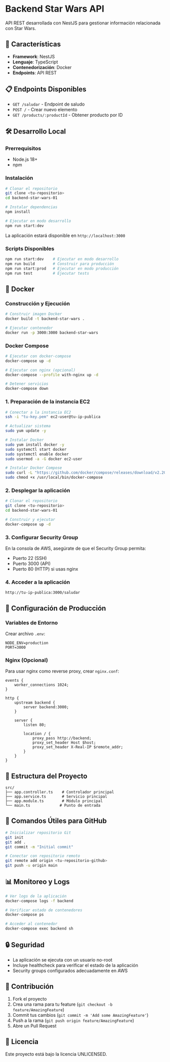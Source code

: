 # Backend Star Wars API

API REST desarrollada con NestJS para gestionar información relacionada con Star Wars.

## 🚀 Características

- **Framework**: NestJS
- **Lenguaje**: TypeScript
- **Contenedorización**: Docker
- **Endpoints**: API REST

## 📋 Endpoints Disponibles

- `GET /saludar` - Endpoint de saludo
- `POST /` - Crear nuevo elemento
- `GET /products/:productId` - Obtener producto por ID

## 🛠️ Desarrollo Local

### Prerrequisitos

- Node.js 18+
- npm

### Instalación

```bash
# Clonar el repositorio
git clone <tu-repositorio>
cd backend-star-wars-01

# Instalar dependencias
npm install

# Ejecutar en modo desarrollo
npm run start:dev
```

La aplicación estará disponible en `http://localhost:3000`

### Scripts Disponibles

```bash
npm run start:dev    # Ejecutar en modo desarrollo
npm run build        # Construir para producción
npm run start:prod   # Ejecutar en modo producción
npm run test         # Ejecutar tests
```

## 🐳 Docker

### Construcción y Ejecución

```bash
# Construir imagen Docker
docker build -t backend-star-wars .

# Ejecutar contenedor
docker run -p 3000:3000 backend-star-wars
```

### Docker Compose

```bash
# Ejecutar con docker-compose
docker-compose up -d

# Ejecutar con nginx (opcional)
docker-compose --profile with-nginx up -d

# Detener servicios
docker-compose down
```

### 1. Preparación de la instancia EC2

```bash
# Conectar a la instancia EC2
ssh -i "tu-key.pem" ec2-user@tu-ip-publica

# Actualizar sistema
sudo yum update -y

# Instalar Docker
sudo yum install docker -y
sudo systemctl start docker
sudo systemctl enable docker
sudo usermod -a -G docker ec2-user

# Instalar Docker Compose
sudo curl -L "https://github.com/docker/compose/releases/download/v2.20.0/docker-compose-$(uname -s)-$(uname -m)" -o /usr/local/bin/docker-compose
sudo chmod +x /usr/local/bin/docker-compose
```

### 2. Desplegar la aplicación

```bash
# Clonar el repositorio
git clone <tu-repositorio>
cd backend-star-wars-01

# Construir y ejecutar
docker-compose up -d
```

### 3. Configurar Security Group

En la consola de AWS, asegúrate de que el Security Group permita:
- Puerto 22 (SSH)
- Puerto 3000 (API)
- Puerto 80 (HTTP) si usas nginx

### 4. Acceder a la aplicación

```
http://tu-ip-publica:3000/saludar
```

## 🔧 Configuración de Producción

### Variables de Entorno

Crear archivo `.env`:

```env
NODE_ENV=production
PORT=3000
```

### Nginx (Opcional)

Para usar nginx como reverse proxy, crear `nginx.conf`:

```nginx
events {
    worker_connections 1024;
}

http {
    upstream backend {
        server backend:3000;
    }

    server {
        listen 80;
        
        location / {
            proxy_pass http://backend;
            proxy_set_header Host $host;
            proxy_set_header X-Real-IP $remote_addr;
        }
    }
}
```

## 📝 Estructura del Proyecto

```
src/
├── app.controller.ts    # Controlador principal
├── app.service.ts       # Servicio principal
├── app.module.ts        # Módulo principal
└── main.ts             # Punto de entrada
```

## 🚀 Comandos Útiles para GitHub

```bash
# Inicializar repositorio Git
git init
git add .
git commit -m "Initial commit"

# Conectar con repositorio remoto
git remote add origin <tu-repositorio-github>
git push -u origin main
```

## 📊 Monitoreo y Logs

```bash
# Ver logs de la aplicación
docker-compose logs -f backend

# Verificar estado de contenedores
docker-compose ps

# Acceder al contenedor
docker-compose exec backend sh
```

## 🔒 Seguridad

- La aplicación se ejecuta con un usuario no-root
- Incluye healthcheck para verificar el estado de la aplicación
- Security groups configurados adecuadamente en AWS

## 🤝 Contribución

1. Fork el proyecto
2. Crea una rama para tu feature (`git checkout -b feature/AmazingFeature`)
3. Commit tus cambios (`git commit -m 'Add some AmazingFeature'`)
4. Push a la rama (`git push origin feature/AmazingFeature`)
5. Abre un Pull Request

## 📄 Licencia

Este proyecto está bajo la licencia UNLICENSED.
